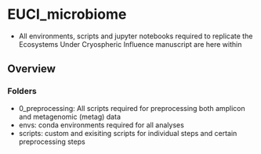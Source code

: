 # EUCI_microbiome
- All environments, scripts and jupyter notebooks required to replicate the Ecosystems Under Cryospheric Influence manuscript are here within

## Overview
### Folders
- 0_preprocessing: All scripts required for preprocessing both amplicon and metagenomic (metag) data
- envs: conda environments required for all analyses
- scripts: custom and exisiting scripts for individual steps and certain preprocessing steps
